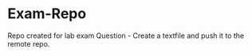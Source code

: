 # Exam-Repo
Repo created for lab exam
Question - Create a textfile and push it to the remote repo.

